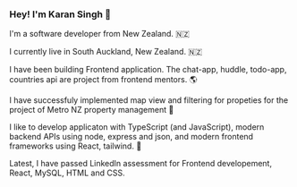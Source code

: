 ### Hey! I'm Karan Singh 👋

I'm a software developer from New Zealand. 🇳🇿

I currently live in South Auckland, New Zealand. 🇳🇿

I have been building Frontend application. The chat-app, huddle, todo-app, countries api are project from frontend mentors. 🌎

I have successfuly implemented map view and filtering for propeties for the project of Metro NZ property management 🚀

I like to develop applicaton with TypeScript (and JavaScript), modern backend APIs using node, express and json, and modern frontend frameworks using React, tailwind. 🤖

Latest, I have passed LinkedIn assessment for Frontend developement, React, MySQL, HTML and CSS.


